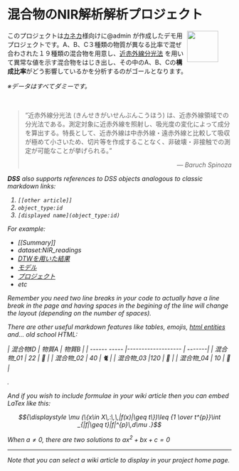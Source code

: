 # 混合物のNIR解析解析プロジェクト

<img src="/static/dataiku/images/dss-logo-about.png" width="70" style="float: right; margin-right: 30px" />

このプロジェクトは[カネカ](https://www.kaneka.co.jp/)様向けに@admin が作成したデモ用プロジェクトです。A、B、C３種類の物質が異なる比率で混ぜ合わされた１９種類の混合物を用意し、[近赤外線分光法](https://ja.wikipedia.org/wiki/%E8%BF%91%E8%B5%A4%E5%A4%96%E7%B7%9A%E5%88%86%E5%85%89%E6%B3%95) を用いて異常な値を示す混合物をはじき出し、その中のA、B、Cの**構成比率**がどう影響しているかを分析するのがゴールとなります。

_※データはすべてダミーです。_


<br />



> “近赤外線分光法 (きんせきがいせんぶんこうほう) は、近赤外線領域での分光法である。測定対象に近赤外線を照射し、吸光度の変化によって成分を算出する。特長として、近赤外線は中赤外線・遠赤外線と比較して吸収が極めて小さいため、切片等を作成することなく、非破壊・非接触での測定が可能なことが挙げられる。”
> <div style="text-align: right;font-style:italic">― Baruch Spinoza </div>

<i class="icon-dkubird" /> **DSS** also supports references to DSS objects analogous to classic markdown links:

 1. ```[[other article]]```
 2. ```object_type:id```
 3. ```[displayed name](object_type:id)```


For example:
   - [[Summary]]
   - dataset:NIR_readings
   - [DTWを用いた結果](insight:2rmtYKc_-on-clusteringresult)
   - [モデル](saved_model:cluster_readings_long_pivoted_prep_1)
   - [プロジェクト](project:KANEKACORPDEMO)
   - etc

Remember you need two line breaks in your code to actually have a line break in the page and having spaces in the begining of the line will change the layout (depending on the number of spaces).

There are other useful markdown features like tables, emojis, [html entities](https://en.wikipedia.org/wiki/List_of_XML_and_HTML_character_entity_references) and... old school HTML:

| 混合物ID       | 物質A               | 物質B    |
| ------ ----- |------------------- | -------|
| 混合物_01       | 22                   |  :rat:   |
| 混合物_02   | 40      | :cat2:  |
| 混合物_03        |120   | :chicken: |
| 混合物_04       | 10                | :palm_tree: |

<marquee direction="right">&lt;&gt;&lt;&nbsp;&hellip;</marquee>

And if you wish to include formulae in your wiki article then you can embed LaTex like this:

```math
{\displaystyle \mu (\{x\in X\,:\,\,|f(x)|\geq t\})\leq {1 \over t^{p}}\int _{|f|\geq t}|f|^{p}\,d\mu .}
```

When $`a \ne 0`$, there are two solutions to $`ax^2 + bx + c = 0`$


---

<div class="alert">
 Note that you can select a wiki article to display in your project home page.
</div>

